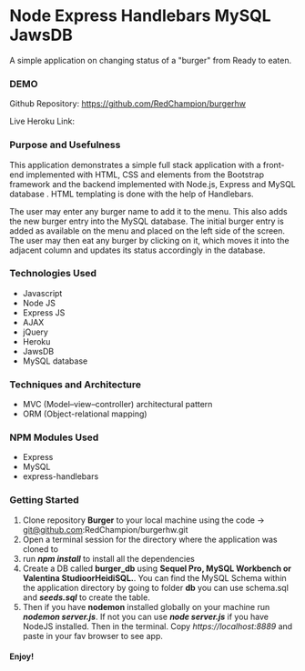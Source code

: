 # Node Express Handlebars MySQL JawsDB
A simple application on changing status of a "burger" from Ready to eaten.

### DEMO
Github Repository: https://github.com/RedChampion/burgerhw

Live Heroku Link: 

### Purpose and Usefulness

This application demonstrates a simple full stack 
application with a front-end implemented with HTML, CSS 
and elements from the Bootstrap framework and the 
backend implemented with Node.js, Express and MySQL database . 
HTML templating is done with the help of Handlebars.

The user may enter any burger name to add it to the 
menu. This also adds the new burger entry into the 
MySQL database. The initial burger entry is added as 
available on the menu and placed on the left side of 
the screen. The user may then eat any burger by 
clicking on it, which moves it into the adjacent column 
and updates its status accordingly in the database.

### Technologies Used
  * Javascript
  * Node JS
  * Express JS
  * AJAX
  * jQuery
  * Heroku
  * JawsDB
  * MySQL database

### Techniques and Architecture
  * MVC (Model–view–controller) architectural pattern 
  * ORM (Object-relational mapping)
  
### NPM Modules Used
  * Express
  * MySQL
  * express-handlebars

### Getting Started
1. Clone repository **Burger** to your local machine using the code -> git@github.com:RedChampion/burgerhw.git
1. Open a terminal session for the directory where the application was cloned to
1. run **_npm install_** to install all the dependencies
1. Create a DB called **burger_db** using **Sequel Pro, MySQL Workbench or Valentina StudioorHeidiSQL.**. You can find the MySQL Schema within the application directory by going to folder **db** you can use schema.sql and **_seeds.sql_** to create the table.
1. Then if you have **nodemon** installed globally on your machine run **_nodemon server.js_**. If not you can use **_node server.js_** if you have NodeJS installed. Then in the terminal. Copy _https://localhost:8889_ and paste in your fav browser to see app.


#### Enjoy!